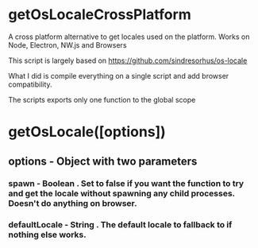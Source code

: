 # getOsLocaleCrossPlatform
A cross platform alternative to get locales used on the platform. Works on Node, Electron, NW.js and Browsers


This script is largely based on https://github.com/sindresorhus/os-locale

What I did is compile everything on a single script and add browser compatibility.

The scripts exports only one function to the global scope

# getOsLocale([options])
## options - Object with two parameters
### spawn - Boolean . Set to false if you want the function to try and get the locale without spawning any child processes. Doesn't do anything on browser.
### defaultLocale - String . The default locale to fallback to if nothing else works.
